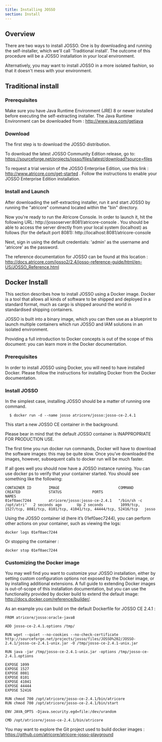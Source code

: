 ```yaml
---
title: Installing JOSSO
section: Install
---
```


## Overview

There are two ways to install JOSSO. One is by downloading and running the self-installer, which we'll call 'Traditional
install'. The outcome of this procedure will be a JOSSO installation in your local environment.

Alternatively, you may want to install JOSSO in a more isolated fashion, so that it doesn't mess with your environment.

## Traditional install

### Prerequisites

Make sure you have Java Runtime Environment (JRE) 8 or newer installed before executing the self-extracting installer.
The Java Runtime Environment can be downloaded from : http://www.java.com/getjava

### Download  

The first step is to download the JOSSO distribution.

To download the latest JOSSO Community Edition release, go to: https://sourceforge.net/projects/josso/files/latest/download?source=files

To request a trial version of the JOSSO Enterprise Edition, use this link : http://www.atricore.com/get-started .
Follow the instructions to enable your JOSSO Enterprise Edition installation.

### Install and Launch

After downloading the self-extracting installer, run it and start JOSSO by running the "atricore" command located
within the "bin" directory.

Now you're ready to run the Atricore Console. In order to launch it, hit the following URL:
http://jossoserver:8081/atricore-console . You should be able to access the server directly from your local system
(localhost) as follows (for the default port 8081): http://localhost:8081/atricore-console

Next, sign in using the default credentials: 'admin' as the username and 'atricore' as the password.

The reference documentation for JOSSO can be found at this location :
http://docs.atricore.com/josso2/2.4/josso-reference-guide/html/en-US/JOSSO_Reference.html

## Docker Install

This section describes how to install JOSSO using a Docker image. Docker is a tool that allows all kinds of software
to be shipped and deployed in a standard format, much as cargo is shipped around the world in standardised shipping containers.

JOSSO is built into a binary image, which you can then use as a blueprint to launch multiple containers which run JOSSO
and IAM solutions in an isolated environment.

Providing a full introduction to Docker concepts is out of the scope of this document: you can learn more in the
Docker documentation.
 
### Prerequisites

In order to install JOSSO using Docker, you will need to have installed Docker. Please follow the instructions for
installing Docker from the Docker documentation.

### Install JOSSO

In the simplest case, installing JOSSO should be a matter of running one command.

      $ docker run -d --name josso atricore/josso:josso-ce-2.4.1
      
This start a new JOSSO CE container in the background.

Please bear in mind that the default JOSSO container is INAPPROPRIATE FOR PRODUCTION USE.

The first time you run docker run commands, Docker will have to download the software images: this may be quite slow.
Once you’ve downloaded the images, however, subsequent calls to docker run will be much faster.

If all goes well you should now have a JOSSO instance running. You can use docker ps to verify that your container
started. You should see something like the following:

    CONTAINER ID        IMAGE                           COMMAND                  CREATED             STATUS              PORTS                                                                     NAMES
    01ef0aec7244        atricore/josso:josso-ce-2.4.1   "/bin/sh -c /opt/atri"   2 seconds ago       Up 2 seconds        1099/tcp, 1527/tcp, 8081/tcp, 8101/tcp, 41041/tcp, 44444/tcp, 52416/tcp   josso

Using the JOSSO container id (here it’s 01ef0aec7244), you can perform other actions on your container, such as viewing
the logs:  
  
    docker logs 01ef0aec7244  
    
Or stopping the container :

    docker stop 01ef0aec7244 

### Customizing the Docker image

You may well find you want to customize your JOSSO installation, either by setting custom configuration options not
exposed by the Docker image, or by installing additional extensions. A full guide to extending Docker images is
out-of-scope of this installation documentation, but you can use the functionality provided by docker build to extend
the default image: http://docs.docker.com/reference/builder/.

As an example you can build on the default Dockerfile for JOSSO CE 2.4.1 :

    FROM atricore/josso:oracle-java8
    
    ADD josso-ce-2.4.1.options /tmp/
    
    RUN wget --quiet --no-cookies --no-check-certificate http://sourceforge.net/projects/josso/files/JOSSO%202/JOSSO-2.4.1/josso-ce-2.4.1-unix.jar -O /tmp/josso-ce-2.4.1-unix.jar
    
    RUN java -jar /tmp/josso-ce-2.4.1-unix.jar -options /tmp/josso-ce-2.4.1.options
    
    EXPOSE 1099
    EXPOSE 1527
    EXPOSE 8081
    EXPOSE 8101
    EXPOSE 41041
    EXPOSE 44444
    EXPOSE 52416
    
    RUN chmod 700 /opt/atricore/josso-ce-2.4.1/bin/atricore
    RUN chmod 700 /opt/atricore/josso-ce-2.4.1/bin/start
    
    ENV JAVA_OPTS -Djava.security.egd=file:/dev/urandom
    
    CMD /opt/atricore/josso-ce-2.4.1/bin/atricore
    
You may want to explore the Git project used to build docker images : https://github.com/atricore/atricore-josso-playground